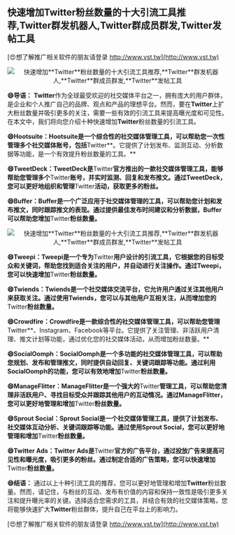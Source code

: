 ## **快速增加**Twitter**粉丝数量的十大引流工具推荐,**Twitter**群发机器人,**Twitter**群成员群发,**Twitter**发帖工具**

[😍想了解推广相关软件的朋友请登录 http://www.vst.tw](http://www.vst.tw)

 <center><img src="https://vst.tw/MP4/tuiguang/png/1.png" alt="快速增加**Twitter**粉丝数量的十大引流工具推荐,**Twitter**群发机器人,**Twitter**群成员群发,**Twitter**发帖工具"></center>

**😄导语：**
**Twitter**作为全球最受欢迎的社交媒体平台之一，拥有庞大的用户群体，是企业和个人推广自己的品牌、观点和产品的理想平台。然而，要在**Twitter**上扩大粉丝数量并吸引更多的关注，需要一些有效的引流工具来提高曝光度和可见性。在本文中，我们将向您介绍十种快速增加**Twitter**粉丝数量的引流工具。

**😄Hootsuite：Hootsuite是一个综合性的社交媒体管理工具，可以帮助您一次性管理多个社交媒体账号，包括**Twitter**。它提供了计划发布、监测互动、分析数据等功能，是一个有效提升粉丝数量的工具。**

**😄TweetDeck：TweetDeck是**Twitter**官方推出的一款社交媒体管理工具，能够帮助您管理多个**Twitter**账号，并实时监测、回复和发布推文。通过TweetDeck，您可以更好地组织和管理**Twitter**活动，获取更多的粉丝。**

**😄Buffer：Buffer是一个广泛应用于社交媒体管理的工具，可以帮助您计划和发布推文，同时跟踪推文的表现。通过提供最佳发布时间建议和分析数据，Buffer可以帮助您增加**Twitter**粉丝数量。**

 <center><img src="https://vst.tw/MP4/tuiguang/png/7.png" alt="快速增加**Twitter**粉丝数量的十大引流工具推荐,**Twitter**群发机器人,**Twitter**群成员群发,**Twitter**发帖工具"></center>

**😄Tweepi：Tweepi是一个专为**Twitter**用户设计的引流工具，它根据您的目标受众和关键词，帮助您找到适合关注的用户，并自动进行关注操作。通过Tweepi，您可以快速增加**Twitter**粉丝数量。**

**😄Twiends：Twiends是一个社交媒体交流平台，它允许用户通过关注其他用户来获取关注。通过使用Twiends，您可以与其他用户互相关注，从而增加您的**Twitter**粉丝数量。**

**😄Crowdfire：Crowdfire是一款综合性的社交媒体管理工具，可以帮助您管理**Twitter**、Instagram、Facebook等平台。它提供了关注管理、非活跃用户清理、推文计划等功能，通过优化您的社交媒体活动，从而增加粉丝数量。**

**😄SocialOomph：SocialOomph是一个多功能的社交媒体管理工具，可以帮助您规划、发布和管理推文，同时提供自动回复、关键词跟踪等功能。通过利用SocialOomph的功能，您可以有效地增加**Twitter**粉丝数量。**

**😄ManageFlitter：ManageFlitter是一个强大的**Twitter**管理工具，可以帮助您清理非活跃用户、寻找目标受众并跟踪其他用户的互动情况。通过ManageFlitter，您可以更好地管理和增加**Twitter**粉丝数量。**

**😄Sprout Social：Sprout Social是一个社交媒体管理工具，提供了计划发布、社交媒体互动分析、关键词跟踪等功能。通过使用Sprout Social，您可以更好地管理和增加**Twitter**粉丝数量。**

**😄**Twitter** Ads：**Twitter** Ads是**Twitter**官方的广告平台，通过投放广告来提高可见性和曝光度，吸引更多的粉丝。通过制定合适的广告策略，您可以快速增加**Twitter**粉丝数量。**

**😄结语：**
通过以上十种引流工具的推荐，您可以更好地管理和增加**Twitter**粉丝数量。然而，请记住，与粉丝的互动、发布有价值的内容和保持一致性是吸引更多关注和提升曝光率的关键。选择适合您需求的工具，并结合有效的社交媒体策略，您将能够快速扩大**Twitter**粉丝群体，提升自己在平台上的影响力。

[😍想了解推广相关软件的朋友请登录 http://www.vst.tw](http://www.vst.tw)



